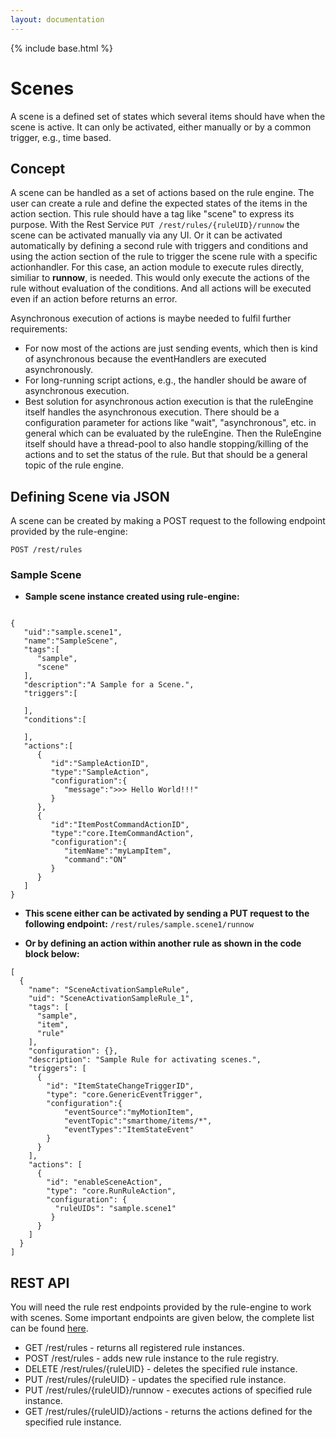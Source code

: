 ```yaml
---
layout: documentation
---
```


{% include base.html %}

# Scenes

A scene is a defined set of states which several items should have when the scene is active.
It can only be activated, either manually or by a common trigger, e.g., time based.

## Concept


A scene can be handled as a set of actions based on the rule engine. The user can create a rule and define the expected states of the items in the action section. This rule should have a tag like "scene" to express its purpose.
With the Rest Service `PUT /rest/rules/{ruleUID}/runnow` the scene can be activated manually via any UI. Or it can be activated automatically by defining a second rule with triggers and conditions and using the action section of the rule to trigger the scene rule with a specific actionhandler.
For this case, an action module to execute rules directly, similiar to **runnow**, is needed. This would only execute the actions of the rule without evaluation of the conditions. And all actions will be executed even if an action before returns an error.

Asynchronous execution of actions is maybe needed to fulfil further requirements:

* For now most of the actions are just sending events, which then is kind of asynchronous because the eventHandlers are executed asynchronously.
* For long-running script actions, e.g., the handler should be aware of asynchronous execution.
* Best solution for asynchronous action execution is that the ruleEngine itself handles the asynchronous execution. There should be a configuration parameter for actions like "wait", "asynchronous", etc. in general which can be evaluated by the ruleEngine. Then the RuleEngine itself should have a thread-pool to also handle stopping/killing of the actions and to set the status of the rule.
But that should be a general topic of the rule engine.


## Defining Scene via JSON
A scene can be created by making a POST request to the following endpoint provided by the rule-engine:

`POST /rest/rules`

### Sample Scene

 * **Sample scene instance created using rule-engine:**

```

{  
   "uid":"sample.scene1",
   "name":"SampleScene",
   "tags":[  
      "sample",
      "scene"
   ],
   "description":"A Sample for a Scene.",
   "triggers":[  

   ],
   "conditions":[  

   ],
   "actions":[  
      {  
         "id":"SampleActionID",
         "type":"SampleAction",
         "configuration":{  
            "message":">>> Hello World!!!"
         }
      },
      {  
         "id":"ItemPostCommandActionID",
         "type":"core.ItemCommandAction",
         "configuration":{  
            "itemName":"myLampItem",
            "command":"ON"
         }
      }
   ]
}

```

 * **This scene either can be activated by sending a PUT request to the following endpoint:**
 `/rest/rules/sample.scene1/runnow`

* **Or by defining an action within another rule as shown in the code block below:**

```
[  
  {  
    "name": "SceneActivationSampleRule",
    "uid": "SceneActivationSampleRule_1",
    "tags": [  
      "sample",
      "item",
      "rule"
    ],
    "configuration": {},
    "description": "Sample Rule for activating scenes.",
    "triggers": [  
      {  
        "id": "ItemStateChangeTriggerID",
        "type": "core.GenericEventTrigger",
        "configuration":{
            "eventSource":"myMotionItem",
            "eventTopic":"smarthome/items/*",
            "eventTypes":"ItemStateEvent"
        }
      }
    ],
    "actions": [
      {  
        "id": "enableSceneAction",
        "type": "core.RunRuleAction",
        "configuration": {  
          "ruleUIDs": "sample.scene1"
		 }
      }
    ]
  }
]
```

## REST API
You will need the rule rest endpoints provided by the rule-engine to work with scenes. Some important endpoints are given below, the complete list can be found [here](rules.md#rest-api).

 - GET /rest/rules - returns all registered rule instances.
 - POST /rest/rules - adds new rule instance to the rule registry.
 - DELETE /rest/rules/{ruleUID} - deletes the specified rule instance.
 - PUT /rest/rules/{ruleUID} - updates the specified rule instance.
 - PUT /rest/rules/{ruleUID}/runnow - executes actions of specified rule instance.
 - GET /rest/rules/{ruleUID}/actions - returns the actions defined for the specified rule instance.

 
